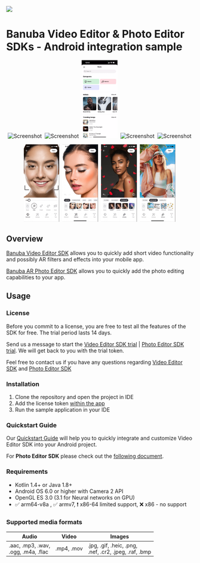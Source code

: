 
[![](https://www.banuba.com/hubfs/Banuba_November2018/Images/Banuba%20SDK.png)](https://www.banuba.com/video-editor-sdk)
# Banuba Video Editor & Photo Editor SDKs - Android integration sample
<p align="center">
<img src="mddocs/gif/camera_preview.gif" alt="Screenshot" width="19%" height="auto" class="docs-screenshot"/>&nbsp;
<img src="mddocs/gif/camera_pip.gif" alt="Screenshot" width="19%" height="auto" class="docs-screenshot"/>&nbsp;
<img src="mddocs/gif/audio_browser.gif" alt="Screenshot" width="19%" height="auto" class="docs-screenshot"/>&nbsp;
<img src="mddocs/gif/editor_timeline.gif" alt="Screenshot" width="19%" height="auto" class="docs-screenshot"/>&nbsp;
<img src="mddocs/gif/background_separation.gif" alt="Screenshot" width="19%" height="auto" class="docs-screenshot"/>&nbsp;
</p>
<p align="center">
<img src="mdDocs/gif/PE_UI_retouch.gif" alt="Screenshot" width="19%" height="auto" class="docs-screenshot"/>&nbsp;
<img src="mdDocs/gif/PE_UI_make.gif" alt="Screenshot" width="19%" height="auto" class="docs-screenshot"/>&nbsp;
<img src="mdDocs/gif/PE_UI_overlays.gif" alt="Screenshot" width="19%" height="auto" class="docs-screenshot"/>&nbsp;
<img src="mdDocs/gif/PE_UI_backdrops.gif" alt="Screenshot" width="19%" height="auto" class="docs-screenshot"/>&nbsp;
</p>

## Overview
[Banuba Video Editor SDK](https://www.banuba.com/video-editor-sdk) allows you to quickly add short video functionality and possibly AR filters and effects into your mobile app.  

[Banuba AR Photo Editor SDK](https://www.banuba.com/photo-editor-sdk) allows you to quickly add the photo editing capabilities to your app.

## Usage
### License
Before you commit to a license, you are free to test all the features of the SDK for free. The trial period lasts 14 days.

Send us a message to start the [Video Editor SDK trial](https://www.banuba.com/video-editor-sdk#form) | [Photo Editor SDK trial](https://www.banuba.com/photo-editor-sdk#form). We will get back to you with the trial token.

Feel free to contact us if you have any questions regarding [Video Editor SDK](https://www.banuba.com/faq/kb-tickets/new) and [Photo Editor SDK](https://www.banuba.com/support)

### Installation
1. Clone the repository and open the project in IDE
2. Add the license token [within the app](app/src/main/java/com/banuba/example/integrationapp/SampleApp.kt#L13)
3. Run the sample application in your IDE

### Quickstart Guide
Our [Quickstart Guide](mddocs/quickstart.md) will help you to quickly integrate and customize Video Editor SDK into your Android project.

For **Photo Editor SDK** please check out the [following document](mdDocs/photo_editor_quickstart.md).

### Requirements
- Kotlin 1.4+ or Java 1.8+
- Android OS 6.0 or higher with Camera 2 API
- OpenGL ES 3.0 (3.1 for Neural networks on GPU)
- :white_check_mark: arm64-v8a , :white_check_mark: armv7, :exclamation: x86-64 limited support, :x: x86 - no support

### Supported media formats
| Audio                                  | Video      | Images      |
|----------------------------------------| ---------  | ----------- |
| .aac, .mp3, .wav,<br>.ogg, .m4a, .flac |.mp4, .mov | .jpg, .gif, .heic, .png,<br>.nef, .cr2, .jpeg, .raf, .bmp